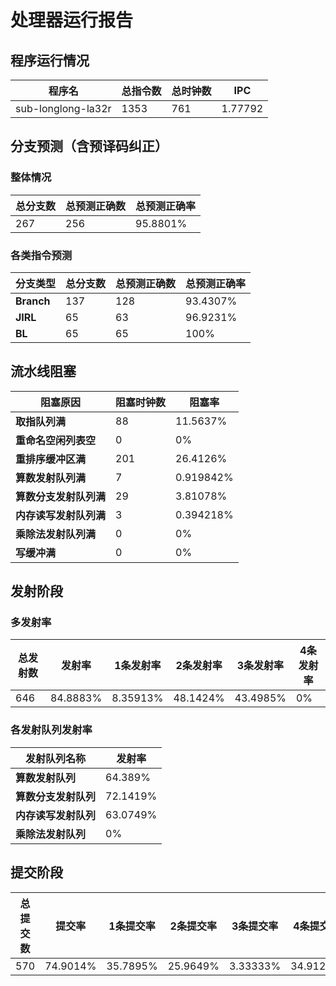 # 处理器运行报告
## 程序运行情况
|程序名|总指令数|总时钟数|IPC|
|---|---|---|---|
|sub-longlong-la32r|1353|761|1.77792|

## 分支预测（含预译码纠正）
### 整体情况
|总分支数|总预测正确数|总预测正确率|
|---|---|---|
|267|256|95.8801%|

### 各类指令预测
|分支类型|总分支数|总预测正确数|总预测正确率|
|---|---|---|---|
|**Branch**| 137 | 128 | 93.4307%|
|**JIRL**| 65 | 63 | 96.9231%|
|**BL**| 65 | 65 | 100%|

## 流水线阻塞
|阻塞原因|阻塞时钟数|阻塞率|
|---|---|---|
|**取指队列满**| 88 | 11.5637%|
|**重命名空闲列表空**|0 | 0%|
|**重排序缓冲区满**|201 | 26.4126%|
|**算数发射队列满**|7 | 0.919842%|
|**算数分支发射队列满**|29 | 3.81078%|
|**内存读写发射队列满**|3 | 0.394218%|
|**乘除法发射队列满**|0 | 0%|
|**写缓冲满**|0 | 0%|

## 发射阶段
### 多发射率
|总发射数|发射率|1条发射率|2条发射率|3条发射率|4条发射率|
|---|---|---|---|---|---|
|646|84.8883%|8.35913%|48.1424%|43.4985%|0%|

### 各发射队列发射率
|发射队列名称|发射率|
|---|---|
|**算数发射队列**|64.389%|
|**算数分支发射队列**|72.1419%|
|**内存读写发射队列**|63.0749%|
|**乘除法发射队列**|0%|

## 提交阶段
|总提交数|提交率|1条提交率|2条提交率|3条提交率|4条提交率|
|---|---|---|---|---|---|
|570|74.9014%|35.7895%|25.9649%|3.33333%|34.9123%|
